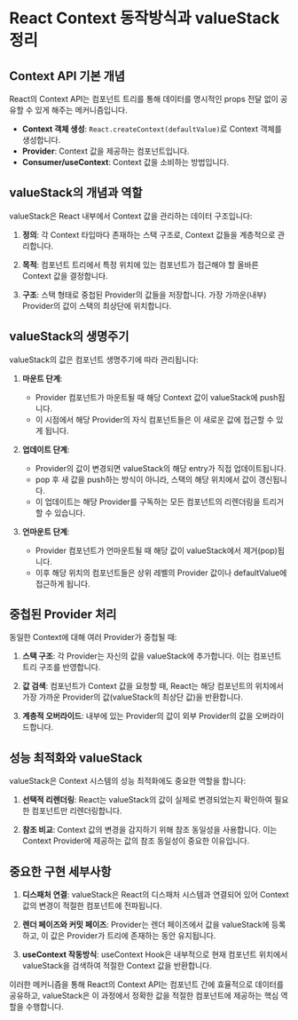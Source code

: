# React Context 동작방식과 valueStack 정리

## Context API 기본 개념

React의 Context API는 컴포넌트 트리를 통해 데이터를 명시적인 props 전달 없이 공유할 수 있게 해주는 메커니즘입니다.

- **Context 객체 생성**: `React.createContext(defaultValue)`로 Context 객체를 생성합니다.
- **Provider**: Context 값을 제공하는 컴포넌트입니다.
- **Consumer/useContext**: Context 값을 소비하는 방법입니다.

## valueStack의 개념과 역할

valueStack은 React 내부에서 Context 값을 관리하는 데이터 구조입니다:

1. **정의**: 각 Context 타입마다 존재하는 스택 구조로, Context 값들을 계층적으로 관리합니다.
    
2. **목적**: 컴포넌트 트리에서 특정 위치에 있는 컴포넌트가 접근해야 할 올바른 Context 값을 결정합니다.
    
3. **구조**: 스택 형태로 중첩된 Provider의 값들을 저장합니다. 가장 가까운(내부) Provider의 값이 스택의 최상단에 위치합니다.
    

## valueStack의 생명주기

valueStack의 값은 컴포넌트 생명주기에 따라 관리됩니다:

1. **마운트 단계**:
    
    - Provider 컴포넌트가 마운트될 때 해당 Context 값이 valueStack에 push됩니다.
    - 이 시점에서 해당 Provider의 자식 컴포넌트들은 이 새로운 값에 접근할 수 있게 됩니다.
2. **업데이트 단계**:
    
    - Provider의 값이 변경되면 valueStack의 해당 entry가 직접 업데이트됩니다.
    - pop 후 새 값을 push하는 방식이 아니라, 스택의 해당 위치에서 값이 갱신됩니다.
    - 이 업데이트는 해당 Provider를 구독하는 모든 컴포넌트의 리렌더링을 트리거할 수 있습니다.
3. **언마운트 단계**:
    
    - Provider 컴포넌트가 언마운트될 때 해당 값이 valueStack에서 제거(pop)됩니다.
    - 이후 해당 위치의 컴포넌트들은 상위 레벨의 Provider 값이나 defaultValue에 접근하게 됩니다.

## 중첩된 Provider 처리

동일한 Context에 대해 여러 Provider가 중첩될 때:

1. **스택 구조**: 각 Provider는 자신의 값을 valueStack에 추가합니다. 이는 컴포넌트 트리 구조를 반영합니다.
    
2. **값 검색**: 컴포넌트가 Context 값을 요청할 때, React는 해당 컴포넌트의 위치에서 가장 가까운 Provider의 값(valueStack의 최상단 값)을 반환합니다.
    
3. **계층적 오버라이드**: 내부에 있는 Provider의 값이 외부 Provider의 값을 오버라이드합니다.
    

## 성능 최적화와 valueStack

valueStack은 Context 시스템의 성능 최적화에도 중요한 역할을 합니다:

1. **선택적 리렌더링**: React는 valueStack의 값이 실제로 변경되었는지 확인하여 필요한 컴포넌트만 리렌더링합니다.
    
2. **참조 비교**: Context 값의 변경을 감지하기 위해 참조 동일성을 사용합니다. 이는 Context Provider에 제공하는 값의 참조 동일성이 중요한 이유입니다.
    

## 중요한 구현 세부사항

1. **디스패처 연결**: valueStack은 React의 디스패처 시스템과 연결되어 있어 Context 값의 변경이 적절한 컴포넌트에 전파됩니다.
    
2. **렌더 페이즈와 커밋 페이즈**: Provider는 렌더 페이즈에서 값을 valueStack에 등록하고, 이 값은 Provider가 트리에 존재하는 동안 유지됩니다.
    
3. **useContext 작동방식**: useContext Hook은 내부적으로 현재 컴포넌트 위치에서 valueStack을 검색하여 적절한 Context 값을 반환합니다.
    

이러한 메커니즘을 통해 React의 Context API는 컴포넌트 간에 효율적으로 데이터를 공유하고, valueStack은 이 과정에서 정확한 값을 적절한 컴포넌트에 제공하는 핵심 역할을 수행합니다.